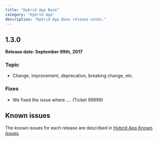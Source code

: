 ```yaml
---
title: "Hybrid App Base"
category: "Hybrid App"
description: "Hybrid App Base release notes."
---
```


## 1.3.0

**Release date: September 99th, 2017**


### Topic

* Change, improvement, deprecation, breaking change, etc.


### Fixes

* We fixed the issue where .... (Ticket 99999)

## Known issues

The known issues for each release are described in [Hybrid App Known Issues](hybrid-app-known-issues#HAB).
